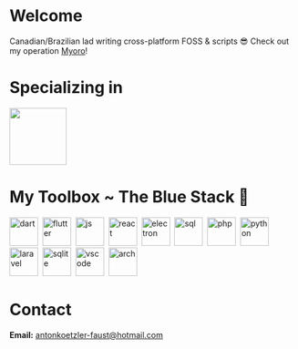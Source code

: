 # Welcome
Canadian/Brazilian lad writing cross-platform FOSS & scripts 😎 Check out my operation [Myoro](https://github.com/Myoro)!

# Specializing in
<img src='https://www.svgrepo.com/show/353751/flutter.svg' width=100 />

# My Toolbox ~ The Blue Stack 🌊
<img src='https://upload.wikimedia.org/wikipedia/commons/9/91/Dart-logo-icon.svg' alt='dart' width=50 />&nbsp;&nbsp;<img src='https://www.svgrepo.com/show/353751/flutter.svg' alt='flutter' width=50 />&nbsp;&nbsp;<img src='https://iconape.com/wp-content/png_logo_vector/edinburgh-js-logo.png' alt='js' width=50 />&nbsp;&nbsp;<img src='https://upload.wikimedia.org/wikipedia/commons/a/a7/React-icon.svg' alt='react' width=50 />&nbsp;&nbsp;<img src='https://upload.wikimedia.org/wikipedia/commons/9/91/Electron_Software_Framework_Logo.svg' alt='electron' width=50 />&nbsp;&nbsp;<img src='https://upload.wikimedia.org/wikipedia/commons/2/29/Postgresql_elephant.svg' alt='sql' width=50 />&nbsp;&nbsp;<img src='https://upload.wikimedia.org/wikipedia/commons/2/2a/Php-logo.png' alt='php' width=50 />&nbsp;&nbsp;<img src='https://cdn.jobsity.com/Python_Logo_1067b68141/Python_Logo_1067b68141.svg' alt='python' width=50 />&nbsp;&nbsp;<img src='https://luminfire.com/wp-content/uploads/2023/07/Blue-Laravel-Icon.png' alt='laravel' width=50 />&nbsp;&nbsp;<img src='https://upload.wikimedia.org/wikipedia/commons/9/97/Sqlite-square-icon.svg' alt='sqlite' width=50 />&nbsp;&nbsp;<img src='https://www.svgrepo.com/show/374171/vscode.svg' alt='vscode' width=50 />&nbsp;&nbsp;<img src='https://upload.wikimedia.org/wikipedia/commons/1/13/Arch_Linux_%22Crystal%22_icon.svg' alt='arch' width=50 />

# Contact
**Email:** antonkoetzler-faust@hotmail.com
